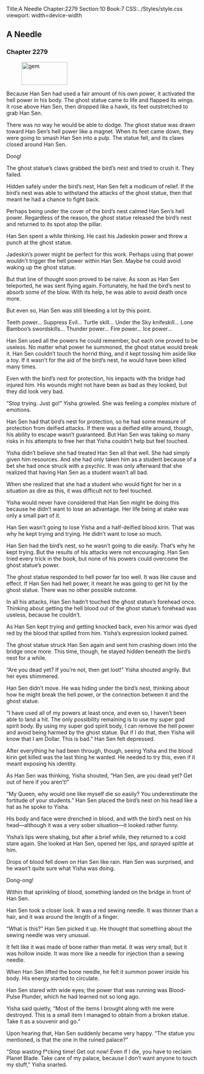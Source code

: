 Title:A Needle 
Chapter:2279 
Section:10 
Book:7 
CSS:../Styles/style.css 
viewport: width=device-width
  
## A Needle
### Chapter 2279
  
<figure>
	<img src="../Images/gem.gif" alt="gem" id="gem" width="120" height="60" />
</figure>
  

  
Because Han Sen had used a fair amount of his own power, it activated the hell power in his body. The ghost statue came to life and flapped its wings. It rose above Han Sen, then dropped like a hawk, its feet outstretched to grab Han Sen.

There was no way he would be able to dodge. The ghost statue was drawn toward Han Sen’s hell power like a magnet. When its feet came down, they were going to smash Han Sen into a pulp. The statue fell, and its claws closed around Han Sen.

Dong!

The ghost statue’s claws grabbed the bird’s nest and tried to crush it. They failed.

Hidden safely under the bird’s nest, Han Sen felt a modicum of relief. If the bird’s nest was able to withstand the attacks of the ghost statue, then that meant he had a chance to fight back.

Perhaps being under the cover of the bird’s nest calmed Han Sen’s hell power. Regardless of the reason, the ghost statue released the bird’s nest and returned to its spot atop the pillar.

Han Sen spent a while thinking. He cast his Jadeskin power and threw a punch at the ghost statue.

Jadeskin’s power might be perfect for this work. Perhaps using that power wouldn’t trigger the hell power within Han Sen. Maybe he could avoid waking up the ghost statue.

But that line of thought soon proved to be naive. As soon as Han Sen teleported, he was sent flying again. Fortunately, he had the bird’s nest to absorb some of the blow. With its help, he was able to avoid death once more.

But even so, Han Sen was still bleeding a lot by this point.

Teeth power… Suppress Evil… Turtle skill… Under the Sky knifeskill… Lone Bamboo’s swordskills… Thunder power… Fire power… Ice power…

Han Sen used all the powers he could remember, but each one proved to be useless. No matter what power he summoned, the ghost statue would break it. Han Sen couldn’t touch the horrid thing, and it kept tossing him aside like a toy. If it wasn’t for the aid of the bird’s nest, he would have been killed many times.

Even with the bird’s nest for protection, his impacts with the bridge had injured him. His wounds might not have been as bad as they looked, but they did look very bad.

“Stop trying. Just go!” Yisha growled. She was feeling a complex mixture of emotions.

Han Sen had that bird’s nest for protection, so he had some measure of protection from deified attacks. If there was a deified elite around, though, his ability to escape wasn’t guaranteed. But Han Sen was taking so many risks in his attempts to free her that Yisha couldn’t help but feel touched.

Yisha didn’t believe she had treated Han Sen all that well. She had simply given him resources. And she had only taken him as a student because of a bet she had once struck with a psychic. It was only afterward that she realized that having Han Sen as a student wasn’t all bad.

When she realized that she had a student who would fight for her in a situation as dire as this, it was difficult not to feel touched.

Yisha would never have considered that Han Sen might be doing this because he didn’t want to lose an advantage. Her life being at stake was only a small part of it.

Han Sen wasn’t going to lose Yisha and a half-deified blood kirin. That was why he kept trying and trying. He didn’t want to lose so much.

Han Sen had the bird’s nest, so he wasn’t going to die easily. That’s why he kept trying. But the results of his attacks were not encouraging. Han Sen tried every trick in the book, but none of his powers could overcome the ghost statue’s power.

The ghost statue responded to hell power far too well. It was like cause and effect. If Han Sen had hell power, it meant he was going to get hit by the ghost statue. There was no other possible outcome.

In all his attacks, Han Sen hadn’t touched the ghost statue’s forehead once. Thinking about getting the hell blood out of the ghost statue’s forehead was useless, because he couldn’t.

As Han Sen kept trying and getting knocked back, even his armor was dyed red by the blood that spilled from him. Yisha’s expression looked pained.

The ghost statue struck Han Sen again and sent him crashing down into the bridge once more. This time, though, he stayed hidden beneath the bird’s nest for a while.

“Are you dead yet? If you’re not, then get lost!” Yisha shouted angrily. But her eyes shimmered.

Han Sen didn’t move. He was hiding under the bird’s nest, thinking about how he might break the hell power, or the connection between it and the ghost statue.

“I have used all of my powers at least once, and even so, I haven’t been able to land a hit. The only possibility remaining is to use my super god spirit body. By using my super god spirit body, I can remove the hell power and avoid being harmed by the ghost statue. But if I do that, then Yisha will know that I am Dollar. This is bad.” Han Sen felt depressed.

After everything he had been through, though, seeing Yisha and the blood kirin get killed was the last thing he wanted. He needed to try this, even if it meant exposing his identity.

As Han Sen was thinking, Yisha shouted, “Han Sen, are you dead yet? Get out of here if you aren’t!”

“My Queen, why would one like myself die so easily? You underestimate the fortitude of your students.” Han Sen placed the bird’s nest on his head like a hat as he spoke to Yisha.

His body and face were drenched in blood, and with the bird’s nest on his head—although it was a very sober situation—it looked rather funny.

Yisha’s lips were shaking, but after a brief while, they returned to a cold stare again. She looked at Han Sen, opened her lips, and sprayed spittle at him.

Drops of blood fell down on Han Sen like rain. Han Sen was surprised, and he wasn’t quite sure what Yisha was doing.

Dong-ong!

Within that sprinkling of blood, something landed on the bridge in front of Han Sen.

Han Sen took a closer look. It was a red sewing needle. It was thinner than a hair, and it was around the length of a finger.

“What is this?” Han Sen picked it up. He thought that something about the sewing needle was very unusual.

It felt like it was made of bone rather than metal. It was very small, but it was hollow inside. It was more like a needle for injection than a sewing needle.

When Han Sen lifted the bone needle, he felt it summon power inside his body. His energy started to circulate.

Han Sen stared with wide eyes; the power that was running was Blood-Pulse Plunder, which he had learned not so long ago.

Yisha said quietly, “Most of the items I brought along with me were destroyed. This is a small item I managed to obtain from a broken statue. Take it as a souvenir and go.”

Upon hearing that, Han Sen suddenly became very happy. “The statue you mentioned, is that the one in the ruined palace?”

“Stop wasting f*cking time! Get out now! Even if I die, you have to reclaim Planet Blade. Take care of my palace, because I don’t want anyone to touch my stuff,” Yisha snarled.